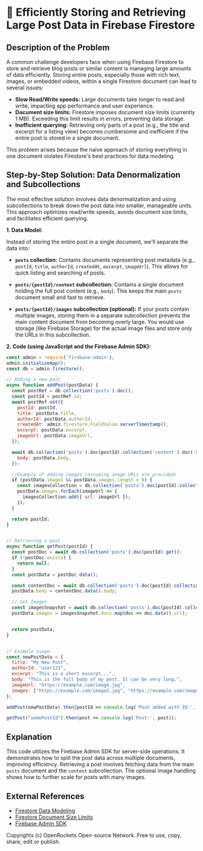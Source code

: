 # 🐞 Efficiently Storing and Retrieving Large Post Data in Firebase Firestore


## Description of the Problem

A common challenge developers face when using Firebase Firestore to store and retrieve blog posts or similar content is managing large amounts of data efficiently.  Storing entire posts, especially those with rich text, images, or embedded videos, within a single Firestore document can lead to several issues:

* **Slow Read/Write speeds:** Large documents take longer to read and write, impacting app performance and user experience.
* **Document size limits:** Firestore imposes document size limits (currently 1 MB). Exceeding this limit results in errors, preventing data storage.
* **Inefficient querying:** Retrieving only parts of a post (e.g., the title and excerpt for a listing view) becomes cumbersome and inefficient if the entire post is stored in a single document.

This problem arises because the naive approach of storing everything in one document violates Firestore's best practices for data modeling.


## Step-by-Step Solution: Data Denormalization and Subcollections

The most effective solution involves data denormalization and using subcollections to break down the post data into smaller, manageable units. This approach optimizes read/write speeds, avoids document size limits, and facilitates efficient querying.

**1. Data Model:**

Instead of storing the entire post in a single document, we'll separate the data into:

* **`posts` collection:** Contains documents representing post metadata (e.g., `postId`, `title`, `authorId`, `createdAt`, `excerpt`, `imageUrl`).  This allows for quick listing and searching of posts.

* **`posts/{postId}/content` subcollection:** Contains a single document holding the full post content (e.g., `body`).  This keeps the main `posts` document small and fast to retrieve.

* **`posts/{postId}/images` subcollection (optional):**  If your posts contain multiple images, storing them in a separate subcollection prevents the main content document from becoming overly large.  You would use storage (like Firebase Storage) for the actual image files and store only the URLs in this subcollection.


**2. Code (using JavaScript and the Firebase Admin SDK):**


```javascript
const admin = require('firebase-admin');
admin.initializeApp();
const db = admin.firestore();

// Adding a new post
async function addPost(postData) {
  const postRef = db.collection('posts').doc();
  const postId = postRef.id;
  await postRef.set({
    postId: postId,
    title: postData.title,
    authorId: postData.authorId,
    createdAt: admin.firestore.FieldValue.serverTimestamp(),
    excerpt: postData.excerpt,
    imageUrl: postData.imageUrl,
  });

  await db.collection('posts').doc(postId).collection('content').doc('body').set({
    body: postData.body,
  });

  //Example of adding images (assuming image URLs are provided)
  if (postData.images && postData.images.length > 0) {
    const imagesCollection = db.collection('posts').doc(postId).collection('images');
    postData.images.forEach(imageUrl => {
      imagesCollection.add({ url: imageUrl });
    });
  }

  return postId;
}


// Retrieving a post
async function getPost(postId) {
  const postDoc = await db.collection('posts').doc(postId).get();
  if (!postDoc.exists) {
    return null;
  }
  const postData = postDoc.data();

  const contentDoc = await db.collection('posts').doc(postId).collection('content').doc('body').get();
  postData.body = contentDoc.data().body;

  // Get Images
  const imagesSnapshot = await db.collection('posts').doc(postId).collection('images').get();
  postData.images = imagesSnapshot.docs.map(doc => doc.data().url);


  return postData;
}


// Example usage:
const newPostData = {
  title: "My New Post",
  authorId: "user123",
  excerpt: "This is a short excerpt...",
  body: "This is the full body of my post. It can be very long.",
  imageUrl: "https://example.com/image.jpg",
  images: ["https://example.com/image2.jpg", "https://example.com/image3.jpg"] //Optional images
};

addPost(newPostData).then(postId => console.log('Post added with ID:', postId));

getPost("somePostId").then(post => console.log('Post:', post));


```


## Explanation

This code utilizes the Firebase Admin SDK for server-side operations.  It demonstrates how to split the post data across multiple documents, improving efficiency.  Retrieving a post involves fetching data from the main `posts` document and the `content` subcollection.  The optional image handling shows how to further scale for posts with many images.


## External References

* [Firestore Data Modeling](https://firebase.google.com/docs/firestore/design/data-modeling)
* [Firestore Document Size Limits](https://firebase.google.com/docs/firestore/quotas)
* [Firebase Admin SDK](https://firebase.google.com/docs/admin/setup)


Copyrights (c) OpenRockets Open-source Network. Free to use, copy, share, edit or publish.

